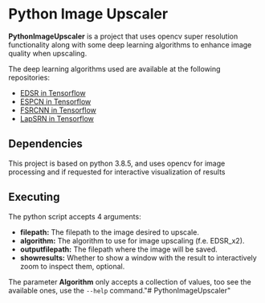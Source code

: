 # Python Image Upscaler

**PythonImageUpscaler** is a project that uses opencv super resolution functionality along with some deep learning algorithms to enhance image quality when upscaling.

The deep learning algorithms used are available at the following repositories:

- [EDSR in Tensorflow](https://github.com/Saafke/EDSR_Tensorflow)
- [ESPCN in Tensorflow](https://github.com/fannymonori/TF-ESPCN)
- [FSRCNN in Tensorflow](https://github.com/Saafke/FSRCNN_Tensorflow)
- [LapSRN in Tensorflow](https://github.com/fannymonori/TF-LapSRN)

## Dependencies

This project is based on python 3.8.5, and uses opencv for image processing and if requested for interactive visualization of results

## Executing

The python script accepts 4 arguments:

- **filepath:** The filepath to the image desired to upscale.
- **algorithm:** The algorithm to use for image upscaling (f.e. EDSR_x2).
- **outputfilepath:** The filepath where the image will be saved.
- **showresults:** Whether to show a window with the result to interactively zoom to inspect them, optional.

The parameter **Algorithm** only accepts a collection of values, too see the available ones, use the `--help` command."# PythonImageUpscaler" 
